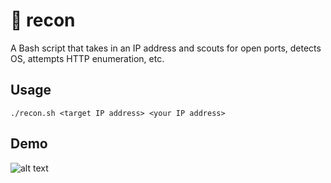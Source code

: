 # 🔦 recon
A Bash script that takes in an IP address and scouts for open ports, detects OS, attempts HTTP enumeration, etc.

## Usage
```./recon.sh <target IP address> <your IP address>```

## Demo
![alt text](https://github.com/jaza-k/recon/blob/master/demo.png?raw=true)
